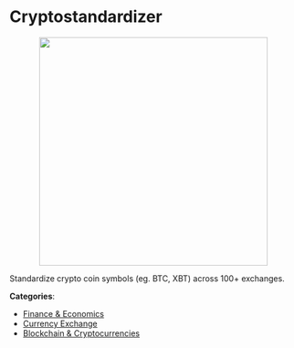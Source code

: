# Cryptostandardizer
<p align="center">
    <img width="400" src="https://raw.githubusercontent.com/apis-list/apis-list/apis/cryptostandardizer/logo_256x256.png" />
</p>

Standardize crypto coin symbols (eg. BTC, XBT) across 100+ exchanges.



**Categories**:
- [Finance & Economics](https://github.com/apis-list/apis-list#finance-and-economics)
- [Currency Exchange](https://github.com/apis-list/apis-list#currency-exchange)
- [Blockchain & Cryptocurrencies](https://github.com/apis-list/apis-list#blockchain-and-cryptocurrencies)



